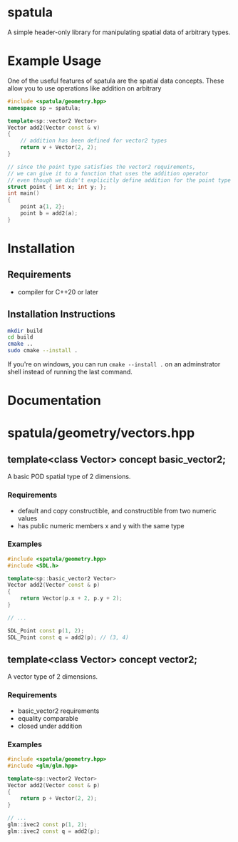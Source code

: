 # spatula

A simple header-only library for manipulating spatial data of arbitrary types.

# Example Usage

One of the useful features of spatula are the spatial data concepts. These allow
you to use operations like addition on arbitrary 
```cpp
#include <spatula/geometry.hpp>
namespace sp = spatula;

template<sp::vector2 Vector>
Vector add2(Vector const & v)
{
    // addition has been defined for vector2 types
    return v + Vector(2, 2);
}

// since the point type satisfies the vector2 requirements,
// we can give it to a function that uses the addition operator
// even though we didn't explicitly define addition for the point type
struct point { int x; int y; };
int main()
{
    point a{1, 2};
    point b = add2(a);
}
```

# Installation

## Requirements

- compiler for C++20 or later

## Installation Instructions

```sh
mkdir build
cd build
cmake ..
sudo cmake --install .
```

If you're on windows, you can run `cmake --install .` on an adminstrator
shell instead of running the last command.

# Documentation

# spatula/geometry/vectors.hpp

## template\<class Vector\> concept basic_vector2;
A basic POD spatial type of 2 dimensions.

### Requirements
- default and copy constructible, and constructible from two numeric values
- has public numeric members x and y with the same type

### Examples

```cpp
#include <spatula/geometry.hpp>
#include <SDL.h>

template<sp::basic_vector2 Vector>
Vector add2(Vector const & p)
{
    return Vector(p.x + 2, p.y + 2);
}

// ...

SDL_Point const p(1, 2);
SDL_Point const q = add2(p); // (3, 4)
```

## template\<class Vector\> concept vector2;
A vector type of 2 dimensions.

### Requirements
- basic_vector2 requirements
- equality comparable
- closed under addition

### Examples

```cpp
#include <spatula/geometry.hpp>
#include <glm/glm.hpp>

template<sp::vector2 Vector>
Vector add2(Vector const & p)
{
    return p + Vector(2, 2);
}

// ...
glm::ivec2 const p(1, 2);
glm::ivec2 const q = add2(p);
```